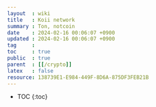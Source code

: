 ```yaml
---
layout  : wiki
title   : Koii network 
summary : Ton, notcoin
date    : 2024-02-16 00:06:07 +0900
updated : 2024-02-16 00:06:07 +0900
tag     : 
toc     : true
public  : true
parent  : [[/crypto]] 
latex   : false
resource: 138739E1-E984-449F-8D6A-875DF3FEB21B
---
```

* TOC
{:toc}

# 

